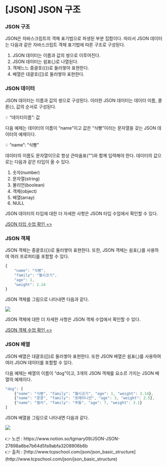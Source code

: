 # [****JSON] JSON 구조****

### **JSON 구조**

JSON은 자바스크립트의 객체 표기법으로 파생된 부분 집합이다. 
따라서 JSON 데이터는 다음과 같은 자바스크립트 객체 표기법에 따른 구조로 구성된다.

1. JSON 데이터는 이름과 값의 쌍으로 이루어진다.
2. JSON 데이터는 쉼표(,)로 나열된다.
3. 객체느느 중괄호({})로 둘러쌓아 표현한다.
4. 배열은 대괄호([])로 둘러쌓아 표현한다.

### JSON 데이터

JSON 데이터는 이름과 값의 쌍으로 구성된다. 
이러한 JSON 데이터는 데이터 이름, 콜론(:), 값의 순서로 구성된다.

<aside>
💡 “데이터이름”: 값

</aside>

다음 예제는 데이터의 이름이 “name”이고 값은 “식빵”이라는 문자열을 갖는 JSON 데이터의 
예제이다.

<aside>
💡 “name”: “식빵”

</aside>

데이터의 이름도 문자열이므로 항상 큰따옴표(””)와 함께 입력해야 한다.
데이터의 값으로는 다음과 같은 타입이 올 수 있다.

1. 숫자(number)
2. 문자열(string)
3. 불리언(boolean)
4. 객체(object)
5. 배열(array)
6. NULL

JSON 데이터의 타입에 대한 더 자세한 사항은 JSON 타입 수업에서 확인할 수 있다.

[JSON 타입 수업 확인 =>](http://www.tcpschool.com/json/json_datatype_numeric)

### JSON 객체

JSON 객체는 중괄호({})로 둘러쌓아 표현한다. 
또한, JSON 객체는 쉼표(,)를 사용하여 여러 프로퍼티를 포함할 수 있다.

```jsx
{
	"name": "식빵",
	"family": "웰시코기",
	"age": 1,
	"weight": 2.14
}
```

JSON 객체를 그림으로 나타내면 다음과 같다.

<img src="https://s3.us-west-2.amazonaws.com/secure.notion-static.com/2ac189d9-14b7-4834-baf2-d716e938d4ca/Untitled.png?X-Amz-Algorithm=AWS4-HMAC-SHA256&X-Amz-Content-Sha256=UNSIGNED-PAYLOAD&X-Amz-Credential=AKIAT73L2G45EIPT3X45%2F20220914%2Fus-west-2%2Fs3%2Faws4_request&X-Amz-Date=20220914T150047Z&X-Amz-Expires=86400&X-Amz-Signature=c622c4a7a904fde24fbe416348e102424f4697b9183ea1c9e1e7c24ea0bc55b7&X-Amz-SignedHeaders=host&response-content-disposition=filename%20%3D%22Untitled.png%22&x-id=GetObject">

JSON 객체에 대한 더 자세한 사항은 JSON 객체 수업에서 확인할 수 있다.

[JSON 객체 수업 확인 =>](http://www.tcpschool.com/json/json_datatype_object)

### JSON 배열

JSON 배열은 대괄호([])로 둘러쌓아 표현한다. 
또한 JSON 배열은 쉼표(,)를 사용하여 여러 JSON 데이터를 포함할 수 있다.

다음 예제는 배열의 이름이 “dog”이고, 3개의 JSON 객체를 요소르 가지는 JSON 배열의 예제이다.

```jsx
"dog": [
    {"name": "식빵", "family": "웰시코기", "age": 1, "weight": 2.14},
    {"name": "콩콩", "family": "포메라니안", "age": 3, "weight": 2.5},
    {"name": "젤리", "family": "푸들", "age": 7, "weight": 3.1}
]
```

JSON 배열을 그림으로 나타내면 다음과 같다.

<img src="https://s3.us-west-2.amazonaws.com/secure.notion-static.com/26122396-65f1-4b08-9d95-f68a65db3afa/Untitled.png?X-Amz-Algorithm=AWS4-HMAC-SHA256&X-Amz-Content-Sha256=UNSIGNED-PAYLOAD&X-Amz-Credential=AKIAT73L2G45EIPT3X45%2F20220914%2Fus-west-2%2Fs3%2Faws4_request&X-Amz-Date=20220914T150105Z&X-Amz-Expires=86400&X-Amz-Signature=b709f388cca72ca5566dadd1ae5f043ff285ad6812b249d73d805957658159df&X-Amz-SignedHeaders=host&response-content-disposition=filename%20%3D%22Untitled.png%22&x-id=GetObject">
<br><br>
👉 노션 : https://www.notion.so/tgmary09/JSON-JSON-27898a6be7b64d5fa9abfa3208906b6b
<br>
👉 출처 : [http://www.tcpschool.com/json/json_basic_structure](http://www.tcpschool.com/json/json_basic_structure)
